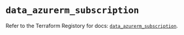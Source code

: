 # `data_azurerm_subscription`

Refer to the Terraform Registory for docs: [`data_azurerm_subscription`](https://www.terraform.io/docs/providers/azurerm/d/subscription).
